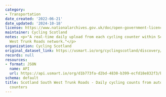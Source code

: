 ```yaml
---
category:
- Transportation
date_created: '2022-06-21'
date_updated: '2024-10-18'
license: https://www.nationalarchives.gov.uk/doc/open-government-licence/version/3/
maintainer: Cycling Scotland
notes: <p>"A real-time daily upload from each cycling counter within Scotland's South
  West Trunk Roads network."</p>
organization: Cycling Scotland
original_dataset_link: https://usmart.io/org/cyclingscotland/discovery/discovery-view-detail/deef0957-3a88-45df-b0b5-61c83d3816dc
records: null
resources:
- format: JSON
  name: API
  url: https://api.usmart.io/org/d1b773fa-d2bd-4830-b399-ecfd18e832f3/bd984932-6659-4775-8315-c550a1125852/1/urql
schema: default
title: Scotland South West Trunk Roads - Daily cycling counts from automatic cycling
  counters
---
```

